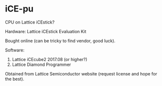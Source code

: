 # iCE-pu
CPU on Lattice iCEstick?

Hardware: Lattice iCEstick Evaluation Kit

Bought online (can be tricky to find vendor, good luck).

Software: 

1) Lattice iCEcube2 2017.08 (or higher?) 
2) Lattice Diamond Programmer

Obtained from Lattice Semiconductor website (request license and hope for the best).

